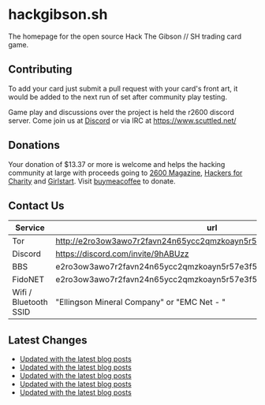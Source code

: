# hackgibson.sh
The homepage for the open source Hack The Gibson // SH trading card game.


## Contributing

To add your card just submit a pull request with your card's front art, it would be added to the next run of set after community play testing.

Game play and discussions over the project is held the r2600 discord server. Come join us at [Discord](https://discord.com/invite/9hABUzz) or via IRC at https://www.scuttled.net/


## Donations

Your donation of $13.37 or more is welcome and helps the hacking community at large with proceeds going to [2600 Magazine](https://2600.com/), [Hackers for Charity](https://hackersforcharity.org) and [Girlstart](https://girlstart.org).  Visit [buymeacoffee](https://www.buymeacoffee.com/hackgibson.sh) to donate.


## Contact Us

Service | url
-|-
Tor | http://e2ro3ow3awo7r2favn24n65ycc2qmzkoayn5r57e3f56nvjwdcgg32ad.onion
Discord | https://discord.com/invite/9hABUzz
BBS | e2ro3ow3awo7r2favn24n65ycc2qmzkoayn5r57e3f56nvjwdcgg32ad.onion:23
FidoNET | e2ro3ow3awo7r2favn24n65ycc2qmzkoayn5r57e3f56nvjwdcgg32ad.onion:24554
Wifi / Bluetooth SSID | "Ellingson Mineral Company" or "EMC Net - <fidonet address>"

## Latest Changes
<!-- BLOG-POST-LIST:START -->
- [Updated with the latest blog posts](https://github.com/DFW2600/hackgibson.sh/commit/4adab488fbb7f8705e9ed759f040b1d363c6fa0a)
- [Updated with the latest blog posts](https://github.com/DFW2600/hackgibson.sh/commit/f9f3fc1e0814fc664959992f4a4c77c5523a1b62)
- [Updated with the latest blog posts](https://github.com/DFW2600/hackgibson.sh/commit/215901bf10443ed42dd89b0da242dd2a5de168f7)
- [Updated with the latest blog posts](https://github.com/DFW2600/hackgibson.sh/commit/f2e5c95e917f80c358401d6f906f75204534c9f4)
- [Updated with the latest blog posts](https://github.com/DFW2600/hackgibson.sh/commit/6c969a7be3ca76a6af2a9305409d25980e2b7172)
<!-- BLOG-POST-LIST:END -->
